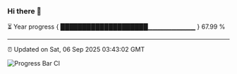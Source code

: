 ### Hi there 👋

⏳ Year progress { ████████████████████▁▁▁▁▁▁▁▁▁▁ } 67.99 %

---

⏰ Updated on Sat, 06 Sep 2025 03:43:02 GMT

![Progress Bar CI](https://github.com/IshwaranRudhara/GIT-ACTION/workflows/Progress%20Bar%20CI/badge.svg)
